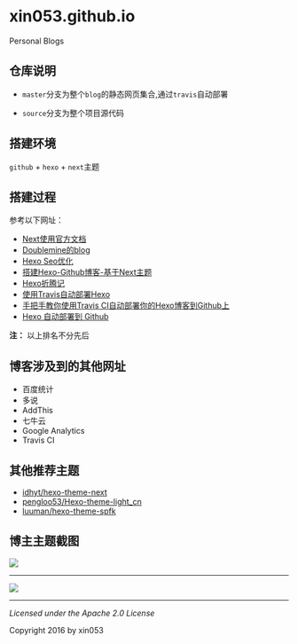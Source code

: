 # xin053.github.io
Personal Blogs

## 仓库说明

- `master`分支为整个`blog`的静态网页集合,通过`travis`自动部署

- `source`分支为整个项目源代码

## 搭建环境
`github` + `hexo` + `next`主题

## 搭建过程
参考以下网址：

- [Next使用官方文档](http://theme-next.iissnan.com/getting-started.html "Next使用官方文档")
- [Doublemine的blog](http://notes.wanghao.work/categories/Hexo/ "Doublemine的blog")
- [Hexo Seo优化](http://www.jianshu.com/p/86557c34b671 "Hexo Seo优化")
- [搭建Hexo-Github博客-基于Next主题](http://www.jianshu.com/p/5e9bd5e39ae6 "搭建Hexo-Github博客-基于Next主题")
- [Hexo折腾记](https://yq.aliyun.com/articles/8607 "Hexo折腾记")
- [使用Travis自动部署Hexo](http://www.jianshu.com/p/fff7b3384f46 "使用Travis自动部署Hexo")
- [手把手教你使用Travis CI自动部署你的Hexo博客到Github上](http://www.2cto.com/kf/201605/505702.html "手把手教你使用Travis CI自动部署你的Hexo博客到Github上")
- [Hexo 自动部署到 Github](http://www.tuicool.com/articles/AZf2Yzb "Hexo 自动部署到 Github")

**注：** 以上排名不分先后

## 博客涉及到的其他网址

- 百度统计
- 多说
- AddThis
- 七牛云
- Google Analytics
- Travis CI

## 其他推荐主题

- [idhyt/hexo-theme-next](https://github.com/idhyt/hexo-theme-next/tree/master "idhyt/hexo-theme-next")
- [pengloo53/Hexo-theme-light_cn](https://github.com/pengloo53/Hexo-theme-light_cn "pengloo53/Hexo-theme-light_cn")
- [luuman/hexo-theme-spfk](https://github.com/luuman/hexo-theme-spfk "luuman/hexo-theme-spfk")

## 博主主题截图
![](http://i.imgur.com/qrAZdPc.png)

----------

![](http://i.imgur.com/qwORdmz.png)

----------

*Licensed under the Apache 2.0 License*

Copyright 2016 by xin053

